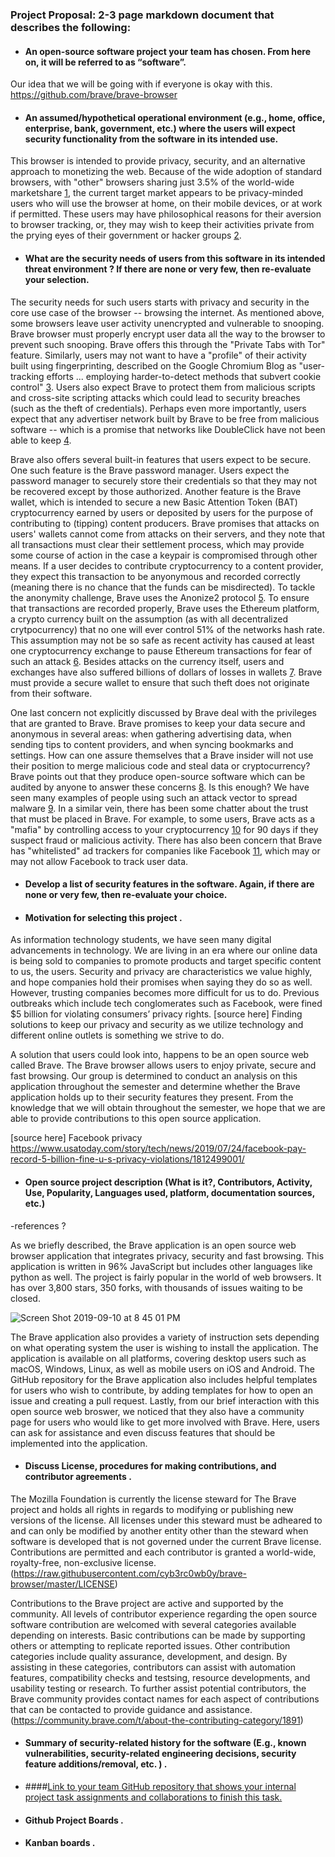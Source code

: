 ### Project Proposal: 2-3 page markdown document that describes the following:  

* #### An open-source software project your team has chosen. From here on, it will be referred to as “software”. 
Our idea that we will be going with if everyone is okay with this.
https://github.com/brave/brave-browser

* #### An assumed/hypothetical operational environment (e.g., home, office, enterprise, bank, government, etc.) where the users will expect security functionality from the software in its intended use.  

This browser is intended to provide privacy, security, and an alternative approach to monetizing the web.  Because of the wide adoption of standard browsers, with "other" browsers sharing just 3.5% of the world-wide marketshare [1], the current target market appears to be privacy-minded users who will use the browser at home, on their mobile devices, or at work if permitted.  These users may have philosophical reasons for their aversion to browser tracking, or, they may wish to keep their activities private from the prying eyes of their government or hacker groups [2].

* #### What are the security needs of users from this software in its intended threat environment ? If there are none or very few, then re-evaluate your selection.  
The security needs for such users starts with privacy and security in the core use case of the browser -- browsing the internet.  As mentioned above, some browsers leave user activity unencrypted and vulnerable to snooping.  Brave browser must properly encrypt user data all the way to the browser to prevent such snooping.  Brave offers this through the "Private Tabs with Tor" feature.  Similarly, users may not want to have a "profile" of their activity built using fingerprinting, described on the Google Chromium Blog as "user-tracking efforts ... employing harder-to-detect methods that subvert cookie control" [3].  Users also expect Brave to protect them from malicious scripts and cross-site scripting attacks which could lead to security breaches (such as the theft of credentials).  Perhaps even more importantly, users expect that any advertiser network built by Brave to be free from malicious software -- which is a promise that networks like DoubleClick have not been able to keep [4].  

Brave also offers several built-in features that users expect to be secure.  One such feature is the Brave password manager.  Users expect the password manager to securely store their credentials so that they may not be recovered except by those authorized.  Another feature is the Brave wallet, which is intended to secure a new Basic Attention Token (BAT) cryptocurrency earned by users or deposited by users for the purpose of contributing to (tipping) content producers.  Brave promises that attacks on users' wallets cannot come from attacks on their servers, and they note that all transactions must clear their settlement process, which may provide some course of action in the case a keypair is compromised through other means.  If a user decides to contribute cryptocurrency to a content provider, they expect this transaction to be anyonymous and recorded correctly (meaning there is no chance that the funds can be misdirected).  To tackle the anonymity challenge, Brave uses the Anonize2 protocol [5].  To ensure that transactions are recorded properly, Brave uses the Ethereum platform, a crypto currency built on the assumption (as with all decentralized crytpocurrency) that no one will ever control 51% of the networks hash rate.  This assumption may not be so safe as recent activity has caused at least one cryptocurrency exchange to pause Ethereum transactions for fear of such an attack [6].  Besides attacks on the currency itself, users and exchanges have also suffered billions of dollars of losses in wallets [7].  Brave must provide a secure wallet to ensure that such theft does not originate from their software.

One last concern not explicitly discussed by Brave deal with the privileges that are granted to Brave.  Brave promises to keep your data secure and anonymous in several areas: when gathering advertising data, when sending tips to content providers, and when syncing bookmarks and settings.  How can one assure themselves that a Brave insider will not use their position to merge malicious code and steal data or cryptocurrency?  Brave points out that they produce open-source software which can be audited by anyone to answer these concerns [8].  Is this enough? We have seen many examples of people using such an attack vector to spread malware [9].  In a similar vein, there has been some chatter about the trust that must be placed in Brave.  For example, to some users, Brave acts as a "mafia" by controlling access to your cryptocurrency [10] for 90 days if they suspect fraud or malicious activity.  There has also been concern that Brave has "whitelisted" ad trackers for companies like Facebook [11], which may or may not allow Facebook to track user data.  

* #### Develop a list of security features in the software. Again, if there are none or very few, then re-evaluate your choice.



* #### Motivation for selecting this project .   
As information technology students, we have seen many digital advancements in technology. We are living in an era where our online data is being sold to companies to promote products and target specific content to us, the users. Security and privacy are characteristics we value highly, and hope companies hold their promises when saying they do so as well. However, trusting companies becomes more difficult for us to do. Previous outbreaks which include tech conglomerates such as Facebook, were fined $5 billion for violating consumers’ privacy rights. [source here] Finding solutions to keep our privacy and security as we utilize technology and different online outlets is something we strive to do.  

A solution that users could look into, happens to be an open source web called Brave. The Brave browser allows users to enjoy private, secure and fast browsing. Our group is determined to conduct an analysis on this application throughout the semester and determine whether the Brave application holds up to their security features they present. From the knowledge that we will obtain throughout the semester, we hope that we are able to provide contributions to this open source application. 

[source here]  Facebook privacy https://www.usatoday.com/story/tech/news/2019/07/24/facebook-pay-record-5-billion-fine-u-s-privacy-violations/1812499001/


* #### Open source project description (What is it?, Contributors, Activity, Use, Popularity, Languages used, platform, documentation sources, etc.)   

-references ?   

As we briefly described, the Brave application is an open source web browser application that integrates privacy, security and fast browsing. This application is written in 96% JavaScript but includes other languages like python as well. The project is fairly popular in the world of web browsers. It has over 3,800 stars, 350 forks, with thousands of issues waiting to be closed. 

![Screen Shot 2019-09-10 at 8 45 01 PM](https://user-images.githubusercontent.com/45551925/64661891-1647a180-d40c-11e9-8586-6819ef990b05.png)

The Brave application also provides a variety of instruction sets depending on what operating system the user is wishing to install the application. The application is available on all platforms, covering desktop users such as macOS, Windows, Linux, as well as mobile users on iOS and Android. The GitHub repository for the Brave application also includes helpful templates for users who wish to contribute, by adding templates for how to open an issue and creating a pull request. Lastly, from our brief interaction with this open source web broswer, we noticed that they also have a community page for users who would like to get more involved with Brave. Here, users can ask for assistance and even discuss features that should be implemented into the application.   

* #### Discuss License, procedures for making contributions, and contributor agreements . 
The Mozilla Foundation is currently the license steward for The Brave project and holds all rights in regards to modifying or publishing new versions of the license. All licenses under this steward must be adheared to and can only be modified by another entity other than the steward when software is developed that is not governed under the current Brave license. Contributions are permitted and each contributor is granted a world-wide, royalty-free, non-exclusive license. (https://raw.githubusercontent.com/cyb3rc0wb0y/brave-browser/master/LICENSE)

Contributions to the Brave project are active and supported by the community. All levels of contributor experience regarding the open source software contribution are welcomed with several categories available depending on interests. Basic contributions can be made by supporting others or attempting to replicate reported issues. Other contribution categories include quality assurance, development, and design. By assisting in these categories, contributors can assist with automation features, compatibility checks and testsing, resource developments, and usability testing or research. To further assist potential contributors, the Brave community provides contact names for each aspect of contributions that can be contacted to provide guidance and assistance. (https://community.brave.com/t/about-the-contributing-category/1891)

* #### Summary of security-related history for the software (E.g., known vulnerabilities, security-related engineering decisions, security feature additions/removal, etc. ) . 
* ####[Link to your team GitHub repository that shows your internal project task assignments and collaborations to finish this task.](https://github.com/jacob-barna/TripleJR)
* #### Github Project Boards . 
* #### Kanban boards . 

[1]: https://gs.statcounter.com/browser-market-share#monthly-200901-201905
[2]: https://www.fastcompany.com/3058432/the-top-3-web-browsers-in-china-leave-users-vulnerable-report-says
[3]: https://blog.chromium.org/2019/05/improving-privacy-and-security-on-web.html
[4]: https://www.forbes.com/sites/leemathews/2018/01/26/hackers-abuse-google-ad-network-to-spread-malware-that-mines-cryptocurrency/
[5]: https://anonize.org/
[6]: https://cointelegraph.com/news/ethereum-classic-51-attack-the-reality-of-proof-of-work
[7]: https://www.computerworld.com/article/3389678/whats-a-crypto-wallet-and-does-it-manage-digital-currency.html
[8]: https://brave.com/faq/#concerns
[9]: https://hackaday.com/2018/10/31/when-good-software-goes-bad-malware-in-open-source/
[10]: https://thenextweb.com/hardfork/2018/11/23/brave-blockchain-cryptocurrency-browser/
[11]: https://nakedsecurity.sophos.com/2019/02/12/privacy-browser-braves-user-concern-over-facebook-whitelist/
